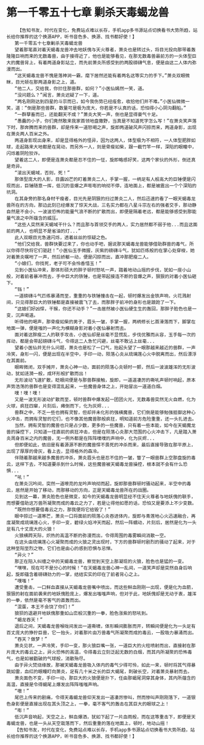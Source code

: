 # 第一千零五十七章 剿杀天毒蝎龙兽
        【告知书友，时代在变化，免费站点难以长存，手机app多书源站点切换看书大势所趋，站长给你推荐的这个换源APP，听书音色多、换源、找书都好使！】
       第一千零五十七章剿杀天毒蝎龙兽
       望着那笔直对着天蝎毒龙兽冲去地妖傀与天火尊者，萧炎也是转过头，将目光投向那带着轰隆隆巨响而来的无数毒兽，由于接得近了，他也是能够看见，在那无数毒兽最前方的一头体型巨大的魔兽背上，有着两道身影站立，而先前萧炎所感受到的两股磅礴气息，便是由这二人体内弥漫而出。
       “这天蝎毒龙兽不愧是落神涧一霸，麾下居然还能有着两名这等实力的手下。”萧炎双眼微眯，目光顿在那两道身影之上，道。
       “他二人，交给我，你拦住那兽群，如何？”小医仙嫣然一笑，道。
       “没问题么？”闻言，萧炎迟疑了一下，道。
       “两名刚刚达到四星的斗宗而已，如今我伤势已经痊愈，收拾他们并不难。”小医仙微微一笑，道：“倒是那些兽群，数量可是极为庞大，你若是不认真的话，恐怕得小心阴沟翻船。”
       “一群孽畜而已，还能翻天不成？”萧炎大笑一声，倒也是显得豪气十足。
       “愚蠢的小子，你们竟然敢来我家首领地盘撒野，当真是不知道死字怎么写！”在萧炎笑声落下时，那奔腾而来的兽群，却是传来一道怒喝之声，旋即两道破风声闪掠而来，两道身影，出现在萧炎两人百米之外。
       两道身影现出身来，却是显得格外的怪异，因为这两人，体型极为不相符，一人体型肥胖如球，走起路来大地都是在晃动，而另外一人，则是骨瘦如柴，跟一截竹竿一样，深陷的眼瞳中，闪烁着阴险狡诈。
       望着这二人，即便是连萧炎都是忍不住的一怔，旋即略感好笑，这两个家伙的外形，倒还真是奇异。
       “滚出天蝎域，否则，死！”
       那体型庞大的人影，目露凶芒的盯着萧炎二人，手掌一握，一柄足有人般高大的巨锤便是闪现而出，巨锤随意一挥，低沉的音爆之声嘭嘭的响彻不停，连地面上，都是被震出一个个深陷的坑洞。
       在其身旁的那名身材干瘦者，目光先是阴狠的扫过萧炎二人，然后迅速的看了一眼天蝎毒龙兽所在的方向，那边此刻已经爆发了惊天大战，三名实力都在八星斗宗左右的强者交手，那动静自然是不会小，一波波恐怖的能量气浪不断的扩散而出，即便是隔着老远，都是能够感受到那能量气浪之中所蕴含的威压。
       “这些人突然来天蝎域干什么？而且那与首领交手的两人，实力居然都不弱于他...而且这面前的两人，也明显不是省油的灯...”
       此人双眼目光急速闪烁，透着丝丝的惊疑之色。
       “他们交给我，兽群快要过来了，你也动手吧，据说那天蝎毒龙兽能够借助群兽的毒气，所以你得尽快将它们驱赶！”小医仙玉手微握，灰紫的磅礴斗气，犹如匹练般的在掌心处穿梭，她对着萧炎嘱咐了一声，然后娇躯一动，便是闪掠而出，直冲那肥瘦二人。
       “小娘们，你找死，老子可不会怜香惜玉！”
       见到小医仙冲来，那体形硕大的胖子顿时怒吼一声，踏着地动山摇的步伐，犹如一座小山般，对着前者暴冲而去，手中巨大的铁锤，也是带起接连不断的音爆之声，狠狠的对着小医仙砸下。
       “铛！”
       一道磅礴斗气匹练暴涌而至，重重的与铁锤撞击在一起，顿时爆发出金铁声响，火花溅射间，只见得那巨大的铁锤都是直接被震飞了去，而那胖子前冲的身形也是踉跄了一下。
       “这娘们好凶悍，干猴，你还不动手？”一击居然被小医仙硬生生的轰回，那胖子脸色也是一变，沉声喝道。
       听得他的喝声，那骨瘦如柴的男子，眉头一皱，手掌一握，两柄修长匕首滑落而下，脚掌在地面一弹，便是嗤的一声化为模糊身影对着小医仙暴射而去。
       面对着这胖瘦二人的联手攻击，小医仙却是丝毫不显慌乱，步伐优雅而从容，玉手每一次的挥动，都是会带起磅礴斗气，令得这二人急忙闪避，丝毫不敢沾上丝毫...
       望着小医仙并无什么问题，萧炎也是松了一口气，抬起头望了一眼那越来越近的兽群，一声冷笑，身形一闪，便是出现在半空中，手印一动，陨落心炎从琉璃莲心火中脱离而出，然后漂浮在其面前。
       眼眸微闭，双手摊开，萧炎心神一动，面前的陨落心炎顿时一颤，然后一波波雄浑的无形波动，犹如涟漪一般，成环形般扩散而出！
       无形波动飞速扩散，眨眼间便是与那兽群接触，旋即，一道道凄厉的嘶吼声顿时响起，原本声势浩荡的兽群也是变得混乱起来，一些魔兽身体之上，开始冒出一道道白烟。
       噗！噗！噗！
       又是一波无形波动扩散而至，顿时兽群中爆发起一团团火光，无数毒兽突然无火自燃，化为火球，疯狂四窜，片刻后，瘫倒而下，化为灰烬...
       兽群之中，不乏一些也拥有灵智，但却并未化形的强横魔兽，它们倒是能够勉强抵御这种心火冲击，而拥有灵智的它们，也不像其他魔兽那般疯狂，明知道前方危险重重，还一头扎进去。
       当然，拥有灵智的魔兽也只是占少数，更多的一些魔兽，只有着一些本能，如今在天蝎魔龙兽的操控下，只知道一往直前的疯狂冲击，但是在陨落心炎那大范围的心火冲击下，凡是踏入萧炎周身百米之内的魔兽，无一例外都是在阵阵噗噗的声响中，化为灰烬...
       但即便如此，依旧是有着源源不断的魔兽悍不畏死的冲杀而来，最后直接导致在那平原上，出现了厚厚的骨灰，看上去，显得格外的森冷。
       伴随着那越来越多魔兽的冲杀，萧炎眉头也是忍不住的一皱，瞥了一眼兽群上空那盘旋的毒云，这样下去，不知道要杀到什么时候，这些魔兽被天蝎毒龙兽操控，根本就不会有什么恐惧...
       “吼！”
       在萧炎沉吟间，突然一道嘹亮的龙吟声响彻而起，旋即那兽群顿时骚动起来，半空中的毒云，居然是开始了移动，而那移动的方向，正是天蝎毒龙兽所在的战圈。
       见到这一幕，萧炎脸色也是微变，如今的天蝎毒龙兽明显经不住天火尊者与地妖傀的联手，而想要借助这万兽所凝聚而成的毒云之力了，若是让得他如愿的话，恐怕又是要添上不少变数。
       “既然你想要借毒云之力，那我便将它给毁了！”
       眼中掠过一道寒芒，萧炎一口将面前的陨落心炎吞进体内，旋即与青莲地心火迅速融合，再度凝聚成琉璃莲心火，手印一变，碧绿火焰冲天而起，然后一阵蠕动，片刻后，居然是化为一头足有几十丈庞大的火狼！
       火狼横跨天际，炽热的高温不断的弥漫而出，令得周围的毒雾瞬间消散一空。
       在这头由琉璃莲心火凝聚而成的火狼之灵出现时，下方的兽群顿时剧烈的骚动了起来，对于这种至阳至烈之物，它们也是由心的感到恐惧与忌惮。
       “异火？”
       那正在陷入纠缠之中的天蝎毒龙兽，察觉到天空上那凝现的火狼，脸色也是猛的一变。
       “嘿嘿，现在可不是分心的时候！”在天蝎毒龙兽心神一乱间，一道笑声却是突然自身后响起，旋即蕴含着磅礴劲力的一掌，结结实实的印在了前者背心之上。
       “噗嗤！”
       遭受重击，一口鲜血直接从天蝎毒龙兽嘴中喷出，而这些鲜血刚刚一出现，便是化为血箭，狠狠的射在面前袭来的地妖傀脸庞上，爆发出嗤嗤声响，但对于此，地妖傀却是无动于衷，雄浑的一拳，依然是毫不客气的直轰而出。
       “混蛋，本王不会饶了你们！”
       狼狈的退避开地妖傀那重如山峦般沉重的一拳，脸色涨紫的怒吼到。
       “蝎龙吞天！”
       退后之间，天蝎毒龙兽喉咙间发出一道嘶啸，体形瞬间膨胀而开，转瞬间便是化为一头足有百丈庞大的狰狞巨兽，它一抬头，对着那片由万兽毒气所凝聚而成的毒云，一股吸力暴涌而出。
       “吞天？做梦！”
       萧炎见状，一声冷笑，手印一变，那火狼巨嘴一张，一道巨大的火柱喷射而出，直接射在那片庞大的毒云之上，异火恐怖的高温，令得毒云立刻泛起无数的白烟，而其内所凝聚的恐怖毒气，也是如被戳破的气球般，消散殆尽。
       由于异火焚烧缘故，那被天蝎毒龙兽吸入体内的毒气少得可怜，如此一来，顿时将其气得暴跳如雷，血红的眼瞳盯向萧炎，足有几十米之长的巨大蝎尾，刺破长空，对着萧炎暴射而去。
       萧炎面色不变，手印一动，那巨大的火狼便是扑下，任由那蝎尾洞穿其身体，其内所蕴含的高温，直接是令得蝎尾上爆发出阵阵嗤嗤声响。
       “嗷！”
       尾巴上传来的剧痛，令得天毒蝎龙兽仰天发出一道凄厉惨叫，然而惨叫声刚刚落下，一道银色身影便是直接出现在其头顶之上，一拳，毫不客气的轰击在其巨大的眼球之上！
       “嘭！”
       低沉声音响起，天空之上，鲜血爆洒，犹如下起了一片血雨般，而在这等重击下，即便是天毒蝎龙兽，也是一头从天空栽落而下，然后重重的落在地面上，顿时，地动山摇！
       【告知书友，时代在变化，免费站点难以长存，手机app多书源站点切换看书大势所趋，站长给你推荐的这个换源APP，听书音色多、换源、找书都好使！】